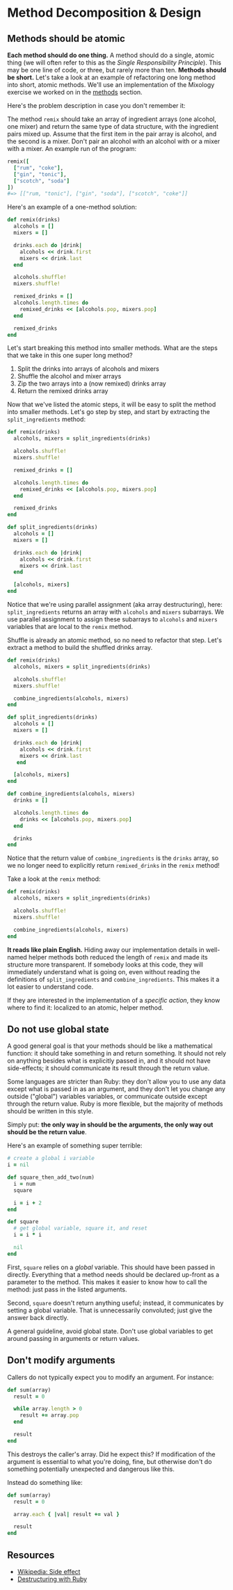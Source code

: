 # Method Decomposition & Design

## Methods should be atomic

**Each method should do one thing.** A method should do a single,
atomic thing (we will often refer to this as the *Single
Responsibility Principle*). This may be one line of code, or three,
but rarely more than ten. **Methods should be short.** Let's take a
look at an example of refactoring one long method into short, atomic
methods.  We'll use an implementation of the Mixology exercise we
worked on in the [methods][methods] section.

[methods]: ../language-basics/methods.md

Here's the problem description in case you don't remember it:

The method `remix` should take an array of ingredient arrays (one
alcohol, one mixer) and return the same type of data structure, with
the ingredient pairs mixed up. Assume that the first item in the pair
array is alcohol, and the second is a mixer. Don't pair an alcohol
with an alcohol with or a mixer with a mixer. An example run of the
program:

```ruby
remix([
  ["rum", "coke"],
  ["gin", "tonic"],
  ["scotch", "soda"]
])
#=> [["rum, "tonic"], ["gin", "soda"], ["scotch", "coke"]]
```

Here's an example of a one-method solution:

```ruby
def remix(drinks)
  alcohols = []
  mixers = []

  drinks.each do |drink|
    alcohols << drink.first
    mixers << drink.last
  end

  alcohols.shuffle!
  mixers.shuffle!

  remixed_drinks = []
  alcohols.length.times do
    remixed_drinks << [alcohols.pop, mixers.pop]
  end

  remixed_drinks
end
```

Let's start breaking this method into smaller methods. What are the
steps that we take in this one super long method?

1. Split the drinks into arrays of alcohols and mixers
2. Shuffle the alcohol and mixer arrays
3. Zip the two arrays into a (now remixed) drinks array
4. Return the remixed drinks array

Now that we've listed the atomic steps, it will be easy to split the
method into smaller methods. Let's go step by step, and start by
extracting the `split_ingredients` method:

```ruby
def remix(drinks)
  alcohols, mixers = split_ingredients(drinks)

  alcohols.shuffle!
  mixers.shuffle!

  remixed_drinks = []

  alcohols.length.times do
    remixed_drinks << [alcohols.pop, mixers.pop]
  end

  remixed_drinks
end

def split_ingredients(drinks)
  alcohols = []
  mixers = []

  drinks.each do |drink|
    alcohols << drink.first
    mixers << drink.last
  end

  [alcohols, mixers]
end
```

Notice that we're using parallel assignment (aka array destructuring),
here: `split_ingredients` returns an array with `alcohols` and
`mixers` subarrays. We use parallel assignment to assign these
subarrays to `alcohols` and `mixers` variables that are local to the
`remix` method.

Shuffle is already an atomic method, so no need to refactor that step.
Let's extract a method to build the shuffled drinks array.

```ruby
def remix(drinks)
  alcohols, mixers = split_ingredients(drinks)

  alcohols.shuffle!
  mixers.shuffle!

  combine_ingredients(alcohols, mixers)
end

def split_ingredients(drinks)
  alcohols = []
  mixers = []

  drinks.each do |drink|
    alcohols << drink.first
    mixers << drink.last
   end

  [alcohols, mixers]
end

def combine_ingredients(alcohols, mixers)
  drinks = []

  alcohols.length.times do
    drinks << [alcohols.pop, mixers.pop]
  end

  drinks
end
```

Notice that the return value of `combine_ingredients` is the `drinks`
array, so we no longer need to explicitly return `remixed_drinks` in
the `remix` method!

Take a look at the `remix` method:

```ruby
def remix(drinks)
  alcohols, mixers = split_ingredients(drinks)

  alcohols.shuffle!
  mixers.shuffle!

  combine_ingredients(alcohols, mixers)
end
```

**It reads like plain English.** Hiding away our implementation
details in well-named helper methods both reduced the length of
`remix` and made its structure more transparent. If somebody looks at
this code, they will immediately understand what is going on, even
without reading the definitions of `split_ingredients` and
`combine_ingredients`.  This makes it a lot easier to understand code.

If they are interested in the implementation of a *specific action*,
they know where to find it: localized to an atomic, helper method.

## Do not use global state

A good general goal is that your methods should be like a mathematical
function: it should take something in and return something. It should
not rely on anything besides what is explicitly passed in, and it
should not have side-effects; it should communicate its result through
the return value.

Some languages are stricter than Ruby: they don't allow you to use any
data except what is passed in as an argument, and they don't let you
change any outside ("global") variables variables, or communicate
outside except through the return value. Ruby is more flexible, but
the majority of methods should be written in this style.

Simply put: **the only way in should be the arguments, the only way
out should be the return value**.

Here's an example of something super terrible:

```ruby
# create a global i variable
i = nil

def square_then_add_two(num)
  i = num
  square

  i = i + 2
end

def square
  # get global variable, square it, and reset
  i = i * i

  nil
end
```

First, `square` relies on a *global* variable. This should have been
passed in directly. Everything that a method needs should be declared
up-front as a parameter to the method. This makes it easier to know
how to call the method: just pass in the listed arguments.

Second, `square` doesn't return anything useful; instead, it
communicates by setting a global variable. That is unnecessarily
convoluted; just give the answer back directly.

A general guideline, avoid global state. Don't use global variables to
get around passing in arguments or return values.

## Don't modify arguments

Callers do not typically expect you to modify an argument. For
instance:

```ruby
def sum(array)
  result = 0

  while array.length > 0
    result += array.pop
  end

  result
end
```

This destroys the caller's array. Did he expect this? If modification
of the argument is essential to what you're doing, fine, but otherwise
don't do something potentially unexpected and dangerous like this.

Instead do something like:

```ruby
def sum(array)
  result = 0

  array.each { |val| result += val }

  result
end
```

## Resources

* [Wikipedia: Side effect][wiki-side-effects]
* [Destructuring with Ruby][destructuring]

[wiki-side-effects]: http://en.wikipedia.org/wiki/Side_effect_(computer_science)
[destructuring]: http://tony.pitluga.com/2011/08/08/destructuring-with-ruby.html
